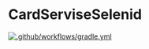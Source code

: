 # CardServiseSelenid

[![.github/workflows/gradle.yml](https://github.com/Anichirina/CardServiseSelenid/actions/workflows/gradle.yml/badge.svg)](https://github.com/Anichirina/CardServiseSelenid/actions/workflows/gradle.yml)
